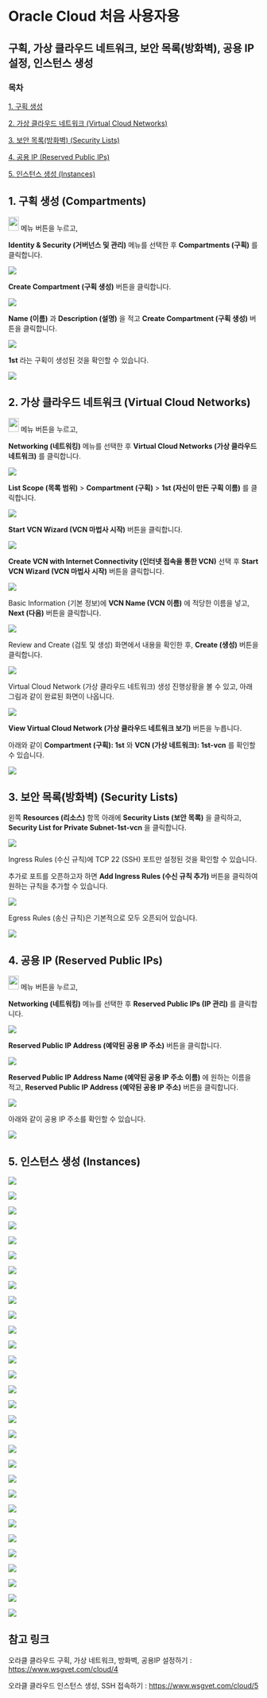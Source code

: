 # Oracle Cloud 처음 사용자용

## 구획, 가상 클라우드 네트워크, 보안 목록(방화벽), 공용 IP 설정, 인스턴스 생성

### 목차

[1. 구획 생성](#1-구획-생성-compartments)

[2. 가상 클라우드 네트워크 (Virtual Cloud Networks)](#2-가상-클라우드-네트워크-virtual-cloud-networks)

[3. 보안 목록(방화벽) (Security Lists)](#3-보안-목록방화벽-security-lists)

[4. 공용 IP (Reserved Public IPs)](#4-공용-ip-reserved-public-ips)

[5. 인스턴스 생성 (Instances)](#5-인스턴스-생성-instances)

## 1. 구획 생성 (Compartments)

<img src="img/menu.png" width="21" height="28"> 메뉴 버튼을 누르고,

**Identity & Security (거버넌스 및 관리)** 메뉴를 선택한 후 **Compartments (구획)** 를 클릭합니다.

![](img/oci-compartments-01.png)

**Create Compartment (구획 생성)** 버튼을 클릭합니다.

![](img/oci-compartments-02.png)

**Name (이름)** 과 **Description (설명)** 을 적고 **Create Compartment (구획 생성)** 버튼을 클릭합니다.

![](img/oci-compartments-03.png)

**1st** 라는 구획이 생성된 것을 확인할 수 있습니다.

![](img/oci-compartments-04.png)

## 2. 가상 클라우드 네트워크 (Virtual Cloud Networks)

<img src="img/menu.png" width="21" height="28"> 메뉴 버튼을 누르고,

**Networking (네트워킹)** 메뉴를 선택한 후 **Virtual Cloud Networks (가상 클라우드 네트워크)** 를 클릭합니다.

![](img/oci-vcn-01.png)

**List Scope (목록 범위)** > **Compartment (구획)** > **1st (자신이 만든 구획 이름)** 를 클릭합니다.

![](img/oci-vcn-02.png)

**Start VCN Wizard (VCN 마법사 시작)** 버튼을 클릭합니다.

![](img/oci-vcn-03.png)

**Create VCN with Internet Connectivity (인터넷 접속을 통한 VCN)** 선택 후 **Start VCN Wizard (VCN 마법사 시작)** 버튼을 클릭합니다.

![](img/oci-vcn-04.png)

Basic Information (기본 정보)에 **VCN Name (VCN 이름)** 에 적당한 이름을 넣고, **Next (다음)** 버튼을 클릭합니다.

![](img/oci-vcn-05.png)

Review and Create (검토 및 생성) 화면에서 내용을 확인한 후, **Create (생성)** 버튼을 클릭합니다.

![](img/oci-vcn-06.png)

Virtual Cloud Network (가상 클라우드 네트워크) 생성 진행상황을 볼 수 있고, 아래 그림과 같이 완료된 화면이 나옵니다.

![](img/oci-vcn-07.png)

**View Virtual Cloud Network (가상 클라우드 네트워크 보기)** 버튼을 누릅니다.

아래와 같이 **Compartment (구획): 1st** 와 **VCN (가상 네트워크): 1st-vcn** 를 확인할 수 있습니다.

![](img/oci-vcn-08.png)

## 3. 보안 목록(방화벽) (Security Lists)

왼쪽 **Resources (리소스)** 항목 아래에 **Security Lists (보안 목록)** 을 클릭하고, **Security List for Private Subnet-1st-vcn** 을 클릭합니다.

![](img/oci-vcn-security-list-01.png)

Ingress Rules (수신 규칙)에 TCP 22 (SSH) 포트만 설정된 것을 확인할 수 있습니다.

추가로 포트를 오픈하고자 하면 **Add Ingress Rules (수신 규칙 추가)** 버튼을 클릭하여 원하는 규칙을 추가할 수 있습니다.

![](img/oci-vcn-security-list-02.png)

Egress Rules (송신 규칙)은 기본적으로 모두 오픈되어 있습니다.

![](img/oci-vcn-security-list-03.png)

## 4. 공용 IP (Reserved Public IPs)

<img src="img/menu.png" width="21" height="28"> 메뉴 버튼을 누르고,

**Networking (네트워킹)** 메뉴를 선택한 후 **Reserved Public IPs (IP 관리)** 를 클릭합니다.

![](img/oci-public-ip-01.png)

**Reserved Public IP Address (예약된 공용 IP 주소)** 버튼을 클릭합니다.

![](img/oci-public-ip-02.png)

**Reserved Public IP Address Name (예약된 공용 IP 주소 이름)** 에 원하는 이름을 적고, **Reserved Public IP Address (예약된 공용 IP 주소)** 버튼을 클릭합니다.

![](img/oci-public-ip-03.png)

아래와 같이 공용 IP 주소를 확인할 수 있습니다.

![](img/oci-public-ip-04.png)

## 5. 인스턴스 생성 (Instances)

![](img/oci-instance-01.png)

![](img/oci-instance-02.png)

![](img/oci-instance-03.png)

![](img/oci-instance-04.png)

![](img/oci-instance-05.png)

![](img/oci-instance-06.png)

![](img/oci-instance-07.png)

![](img/oci-instance-08.png)

![](img/oci-instance-09.png)

![](img/oci-instance-10.png)

![](img/oci-instance-11.png)

![](img/oci-instance-12.png)

![](img/oci-instance-13.png)

![](img/oci-instance-14.png)

![](img/oci-instance-15.png)

![](img/oci-instance-16.png)

![](img/oci-instance-17.png)

![](img/oci-instance-18.png)

![](img/oci-instance-19.png)

![](img/oci-instance-20.png)

![](img/oci-instance-21.png)

![](img/oci-instance-22.png)

![](img/oci-instance-23.png)

![](img/oci-instance-24.png)

![](img/oci-instance-25.png)

![](img/oci-instance-26.png)

![](img/oci-instance-27.png)

![](img/oci-instance-28.png)

![](img/oci-instance-29.png)

![](img/oci-instance-30.png)

## 참고 링크

오라클 클라우드 구획, 가상 네트워크, 방화벽, 공용IP 설정하기 : https://www.wsgvet.com/cloud/4

오라클 클라우드 인스턴스 생성, SSH 접속하기 : https://www.wsgvet.com/cloud/5
